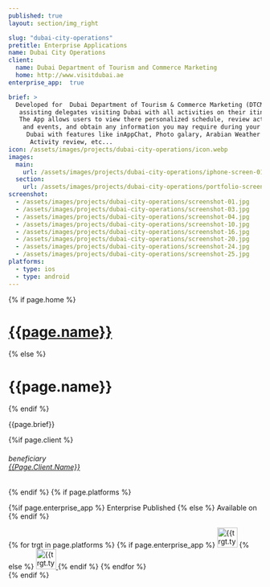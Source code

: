 ```yaml
---
published: true
layout: section/img_right

slug: "dubai-city-operations"
pretitle: Enterprise Applications
name: Dubai City Operations
client:
  name: Dubai Department of Tourism and Commerce Marketing
  home: http://www.visitdubai.ae
enterprise_app:  true

brief: >
  Developed for  Dubai Department of Tourism & Commerce Marketing (DTCM) for
   assisting delegates visiting Dubai with all activities on their itinerary.
   The App allows users to view there personalized schedule, review activities
    and events, and obtain any information you may require during your visit to
     Dubai with features like inAppChat, Photo galary, Arabian Weather integration,
      Activity review, etc...
icon: /assets/images/projects/dubai-city-operations/icon.webp
images:
  main:
    url: /assets/images/projects/dubai-city-operations/iphone-screen-01.png
  section:
    url: /assets/images/projects/dubai-city-operations/portfolio-screen-01.png
screenshot:
  - /assets/images/projects/dubai-city-operations/screenshot-01.jpg
  - /assets/images/projects/dubai-city-operations/screenshot-03.jpg
  - /assets/images/projects/dubai-city-operations/screenshot-04.jpg
  - /assets/images/projects/dubai-city-operations/screenshot-10.jpg
  - /assets/images/projects/dubai-city-operations/screenshot-16.jpg
  - /assets/images/projects/dubai-city-operations/screenshot-20.jpg
  - /assets/images/projects/dubai-city-operations/screenshot-24.jpg
  - /assets/images/projects/dubai-city-operations/screenshot-25.jpg
platforms:
  - type: ios
  - type: android
---
```




<div class="row">
  {% if page.home %}
    <h1 class="m-t-5 m-b-20">
      <a href="{{page.home}}" target="_blank">{{page.name}}</a>
    </h1>
  {% else %}
    <h1 class="m-t-5 m-b-20">
      {{page.name}}
    </h1>
  {% endif %}
  <p class="m-b-20">{{page.brief}}</p>
  {%if page.client %}
  <h6 class="block-title  hint-text fs-12">
    <span>beneficiary </span><br/>
    <a  href="{{page.client.home}}"
        target="_blank"
        style="text-transform: capitalize;">
      {{page.client.name}}
    </a>
  </h6>
  {% endif %}
  {% if page.platforms %}
  <div class="pull-left sm-pull-reset !-text-center m-t-5">
    <p class="hint-text font-arial small-text no-padding">
      {%if page.enterprise_app %}
        Enterprise Published
      {% else %}
      Available on
      {% endif %}
    </p>
    {% for trgt in page.platforms %}
      {% if page.enterprise_app %}
        <img class="inline v-align-top m-r-10" height="40" src="{{site.data.icons.[trgt.type].logo}}" alt="{{trgt.type}}">
      {% else %}
        <a href="{{trgt.link}}" target="_blank">
          <img class="inline v-align-top m-r-10 m-b-10" height="40" src="{{site.data.icons.[trgt.type].store.black}}" alt="{{trgt.type}}">
        </a>
      {% endif %}
    {% endfor %}
  </div>
  {% endif %}
</div>
